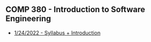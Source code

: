 ## COMP 380 - Introduction to Software Engineering
- [1/24/2022 - Syllabus + Introduction](notes/1-24.html)